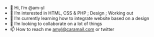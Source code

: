 - 👋 Hi, I’m @am-yl
- 👀 I’m interested in HTML, CSS & PHP ; Design ; Working out
- 🌱 I’m currently learning how to integrate website based on a design
- 💞️ I’m looking to collaborate on a lot of things
- 📫 How to reach me amyl@caramail.com or twitter

<!---
am-yl/am-yl is a ✨ special ✨ repository because its `README.md` (this file) appears on your GitHub profile.
You can click the Preview link to take a look at your changes.
--->
